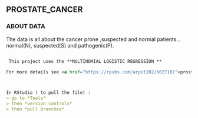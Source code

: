 ## PROSTATE_CANCER

### ABOUT DATA

 The data is all about the cancer prone ,suspected and normal patients...
 normal(N), suspected(S) and pathogenic(P).
 
 

```markdown

 This project uses the **MULTINOMIAL LOGISTIC REGRESSION **

For more details see <a href="https://rpubs.com/arpit282/602710)">prostate_cancer<a/>



In RStudio ( to pull the file) :
> go to *Tools*
> then *version controls*
> then *pull branches*

 
 
 
 
 
 
 
```
